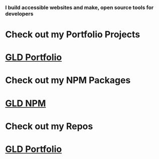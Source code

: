 ### I build accessible websites and make, open source tools for developers

# Check out my Portfolio Projects
# [GLD Portfolio](https://gld-portfolio.vercel.app/)

# Check out my NPM Packages
# [GLD NPM](https://www.npmjs.com/~gld5000/)

# Check out my Repos
# [GLD Portfolio](https://github.com/GLD5000?tab=repositories)
